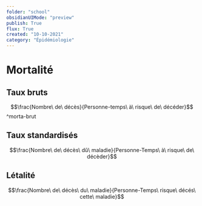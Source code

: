 ```yaml
---
folder: "school"
obsidianUIMode: "preview"
publish: True
flux: True
created: "10-10-2021"
category: "Épidémiologie"
---
```

# Mortalité
## Taux bruts
$$\frac{Nombre\ de\ décès}{Personne-temps\ à\ risque\ de\ décéder}$$^morta-brut

## Taux standardisés
$$\frac{Nombre\ de\ décès\ dû\ maladie}{Personne-Temps\ à\ risque\ de\ décèder}$$

## Létalité
$$\frac{Nombre\ de\ décès\ du\ maladie}{Personne-Temps\ risque\ décés\ cette\ maladie}$$